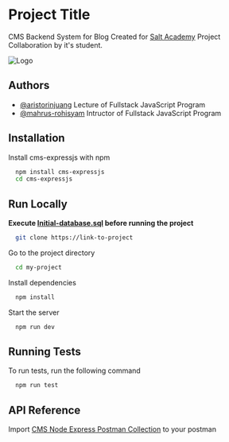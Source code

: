 # Project Title

CMS Backend System for Blog Created for [Salt Academy](https://saltacademy.id) Project Collaboration by it's student.

![Logo](https://i.ibb.co/WfM62j1/SA-Logo-Transparent.png)

## Authors

- [@aristorinjuang](https://www.github.com/aristorinjuang) Lecture of Fullstack JavaScript Program
- [@mahrus-rohisyam](https://www.github.com/mahrus-rohisyam) Intructor of Fullstack JavaScript Program

## Installation

Install cms-expressjs with npm

```bash
  npm install cms-expressjs
  cd cms-expressjs
```

## Run Locally

**Execute [Initial-database.sql](https://github.com/mahrus-rohisyam/cms-expressjs/blob/master/intial_database.sql) before running the project**

```bash
  git clone https://link-to-project
```

Go to the project directory

```bash
  cd my-project
```

Install dependencies

```bash
  npm install
```

Start the server

```bash
  npm run dev
```

## Running Tests

To run tests, run the following command

```bash
  npm run test
```

## API Reference

Import [CMS Node Express Postman Collection](https://github.com/mahrus-rohisyam/cms-expressjs/blob/master/CMS%20Node%20Express.postman_collection.json) to your postman
